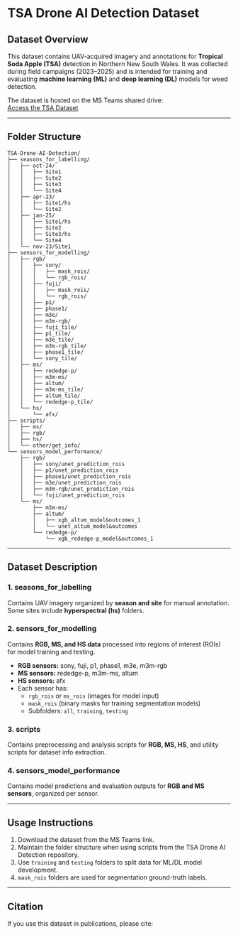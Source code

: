 # TSA Drone AI Detection Dataset

## Dataset Overview
This dataset contains UAV-acquired imagery and annotations for **Tropical Soda Apple (TSA)** detection in Northern New South Wales. It was collected during field campaigns (2023–2025) and is intended for training and evaluating **machine learning (ML)** and **deep learning (DL)** models for weed detection.  

The dataset is hosted on the MS Teams shared drive:  
[Access the TSA Dataset](https://csuprod.sharepoint.com/:f:/r/sites/RSRCH-WeedDataShared/Shared%20Documents/General/TSA-Drone-AI-Detection?csf=1&web=1&e=FypsMy)

---

## Folder Structure

```
TSA-Drone-AI-Detection/
├── seasons_for_labelling/
│   ├── oct-24/
│   │   ├── Site1
│   │   ├── Site2
│   │   ├── Site3
│   │   └── Site4
│   ├── apr-23/
│   │   ├── Site1/hs
│   │   └── Site2
│   ├── jan-25/
│   │   ├── Site1/hs
│   │   ├── Site2
│   │   ├── Site3/hs
│   │   └── Site4
│   └── nov-23/Site1
├── sensors_for_modelling/
│   ├── rgb/
│   │   ├── sony/
│   │   │   ├── mask_rois/
│   │   │   └── rgb_rois/
│   │   ├── fuji/
│   │   │   ├── mask_rois/
│   │   │   └── rgb_rois/
│   │   ├── p1/
│   │   ├── phase1/
│   │   ├── m3e/
│   │   ├── m3m-rgb/
│   │   ├── fuji_tile/
│   │   ├── p1_tile/
│   │   ├── m3e_tile/
│   │   ├── m3m-rgb_tile/
│   │   ├── phase1_tile/
│   │   └── sony_tile/
│   ├── ms/
│   │   ├── rededge-p/
│   │   ├── m3m-ms/
│   │   ├── altum/
│   │   ├── m3m-ms_tile/
│   │   ├── altum_tile/
│   │   └── rededge-p_tile/
│   └── hs/
│       └── afx/
├── scripts/
│   ├── ms/
│   ├── rgb/
│   ├── hs/
│   └── other/get_info/
└── sensors_model_performance/
    ├── rgb/
    │   ├── sony/unet_prediction_rois
    │   ├── p1/unet_prediction_rois
    │   ├── phase1/unet_prediction_rois
    │   ├── m3e/unet_prediction_rois
    │   ├── m3m-rgb/unet_prediction_rois
    │   └── fuji/unet_prediction_rois
    └── ms/
        ├── m3m-ms/
        ├── altum/
        │   ├── xgb_altum_model&outcomes_1
        │   └── unet_altum_model&outcomes
        └── rededge-p/
            └── xgb_rededge-p_model&outcomes_1
```

---

## Dataset Description

### 1. seasons_for_labelling
Contains UAV imagery organized by **season and site** for manual annotation. Some sites include **hyperspectral (hs)** folders.

### 2. sensors_for_modelling
Contains **RGB, MS, and HS data** processed into regions of interest (ROIs) for model training and testing.  

- **RGB sensors:** sony, fuji, p1, phase1, m3e, m3m-rgb  
- **MS sensors:** rededge-p, m3m-ms, altum  
- **HS sensors:** afx  
- Each sensor has:  
  - `rgb_rois` or `ms_rois` (images for model input)  
  - `mask_rois` (binary masks for training segmentation models)  
  - Subfolders: `all`, `training`, `testing`  

### 3. scripts
Contains preprocessing and analysis scripts for **RGB, MS, HS**, and utility scripts for dataset info extraction.

### 4. sensors_model_performance
Contains model predictions and evaluation outputs for **RGB and MS sensors**, organized per sensor.

---

## Usage Instructions
1. Download the dataset from the MS Teams link.  
2. Maintain the folder structure when using scripts from the TSA Drone AI Detection repository.  
3. Use `training` and `testing` folders to split data for ML/DL model development.  
4. `mask_rois` folders are used for segmentation ground-truth labels.  

---

## Citation
If you use this dataset in publications, please cite:  

